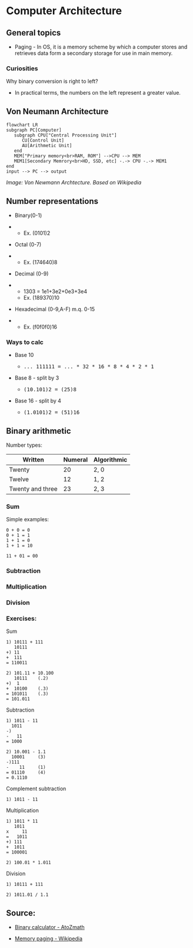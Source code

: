 <!-- 
TODO: Von Newmann para computadores: https://commons.wikimedia.org/wiki/File:Computer_Systems_-_Von_Neumann_Architecture_Large_poster_anchor_chart.svg

TODO: Pegar o mermaid do Von Newmann e transformar em clássico denovo.
 -->

# Computer Architecture

## General topics

- Paging - In OS, it is a memory scheme by which a computer stores and retrieves data form a secondary storage for use in main memory. 

### Curiosities

Why binary conversion is right to left?

- In practical terms, the numbers on the left represent a greater value.

## Von Neumann Architecture

```mermaid
flowchart LR
subgraph PC[Computer]
   subgraph CPU["Central Processing Unit"]
      CU[Control Unit]
      AU[Arithmetic Unit]
   end
   MEM["Primary memory<br>RAM, ROM"] -->CPU --> MEM
   MEM1[Secondary Memrory<br>HD, SSD, etc] -.-> CPU -.-> MEM1
end
input --> PC --> output
```

*Image: Von Newmann Archtecture. Based on Wikipedia*

## Number representations

- Binary(0-1)

- - Ex. (0101)2

- Octal (0-7)

- - Ex. (174640)8

- Decimal (0-9)

- - 1303 = 1e1+3e2+0e3+3e4
  - Ex. (189370)10

- Hexadecimal (0-9,A-F) m.q. 0-15

- - Ex. (f0f0f0)16

### Ways to calc

- Base 10

  - <pre>... 111111 = ... * 32 * 16 * 8 * 4 * 2 * 1</pre>

- Base 8 - split by 3

  - <pre>(10.101)2 = (25)8</pre>

- Base 16 - split by 4

  - <pre>(1.0101)2 = (51)16</pre>


## Binary arithmetic

Number types:

| Written          | Numeral | Algorithmic |
| ---------------- | ------- | ----------- |
| Twenty           | 20      | 2, 0        |
| Twelve           | 12      | 1, 2        |
| Twenty and three | 23      | 2, 3        |

### Sum

Simple examples:

```
0 + 0 = 0
0 + 1 = 1
1 + 1 = 0
1 + 1 = 10
 
11 + 01 = 00
```

### Subtraction

### Multiplication

### Division

### Exercises:

Sum

```
1) 10111 + 111
   10111
+) 11
+  111
= 110011

2) 101.11 + 10.100
   10111 	(.2)
+)  1   
+  10100 	(.3)
= 101011	(.3)
= 101.011
```

Subtraction

```
1) 1011 - 11
  1011
-)    
-   11
= 1000 

2) 10.001 - 1.1
  10001		(3)
-)111  
-    11		(1)
= 01110		(4)
= 0.1110
```

Complement subtraction

```
1) 1011 - 11
```

Multiplication

```
1) 1011 * 11
   1011
x     11
=   1011
+) 111  
+  1011
= 100001

2) 100.01 * 1.011

```

Division

```
1) 10111 + 111

2) 1011.01 / 1.1

```



## Source:

* [Binary calculator - AtoZmath](https://atozmath.com/NumberOperation.aspx?q=2&op=4&q1=1110`100`4`3`2`2&do=1#PrevPart)

* [Memory paging - Wikipedia](https://en.wikipedia.org/wiki/Memory_paging)
